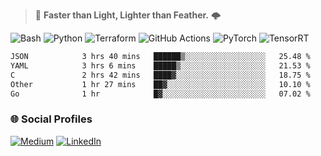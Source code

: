 > :rocket: **Faster than Light, Lighter than Feather.** 🌩️

![Bash](https://img.shields.io/badge/bash-%23121011.svg?style=for-the-badge&logo=gnu-bash&logoColor=white)
![Python](https://img.shields.io/badge/python-3670A0?style=for-the-badge&logo=python&logoColor=ffdd54)
![Terraform](https://img.shields.io/badge/terraform-%235835CC.svg?style=for-the-badge&logo=terraform&logoColor=white)
![GitHub Actions](https://img.shields.io/badge/Github%20Actions-%232671E5.svg?style=for-the-badge&logo=githubactions&logoColor=white)
![PyTorch](https://img.shields.io/badge/torch-%23EE4C2C.svg?style=for-the-badge&logo=pytorch&logoColor=white)
![TensorRT](https://img.shields.io/badge/tensorrt-%234A7C12.svg?style=for-the-badge&logo=nvidia&logoColor=white)
  
<!--START_SECTION:waka-->

```txt
JSON            3 hrs 40 mins   ██████▒░░░░░░░░░░░░░░░░░░   25.48 %
YAML            3 hrs 6 mins    █████▒░░░░░░░░░░░░░░░░░░░   21.53 %
C               2 hrs 42 mins   ████▓░░░░░░░░░░░░░░░░░░░░   18.75 %
Other           1 hr 27 mins    ██▓░░░░░░░░░░░░░░░░░░░░░░   10.10 %
Go              1 hr            █▓░░░░░░░░░░░░░░░░░░░░░░░   07.02 %
```

<!--END_SECTION:waka-->

### 🌐 Social Profiles

<a href="https://medium.com/@shinjeongtae">![Medium](https://img.shields.io/badge/Medium-12100E?style=for-the-badge&logo=medium&logoColor=white)</a> <a href="https://www.linkedin.com/in/jungtae-shin-3137781a8/">![LinkedIn](https://img.shields.io/badge/linkedin-%230077B5.svg?style=for-the-badge&logo=linkedin&logoColor=white)</a>
